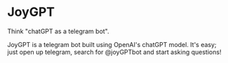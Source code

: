 # JoyGPT

Think "chatGPT as a telegram bot".

JoyGPT is a telegram bot built using OpenAI's chatGPT model. It's easy; just open up telegram, search for @joyGPTbot and start asking questions!
